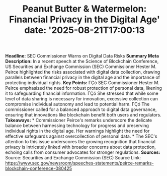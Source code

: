 ﻿---
title: "Peanut Butter & Watermelon: Financial Privacy in the Digital Age'
date: '2025-08-21T17:00:13"
category: "Markets"
summary: ""
slug: "peanut butter  watermelon financial privacy in the digital a"
source_urls:
  - "https://www.sec.gov/newsroom/speeches-statements/peirce-remarks-blockchain-conference-080425"
seo:
  title: "Peanut Butter & Watermelon: Financial Privacy in the Digital Age | Hash n Hedge'
  description: '"
  keywords: ["news", "markets", "brief"]
---
**Headline:** SEC Commissioner Warns on Digital Data Risks  **Summary Meta Description:** In a recent speech at the Science of Blockchain Conference, US Securities and Exchange Commission (SEC) Commissioner Hester M. Peirce highlighted the risks associated with digital data collection, drawing parallels between financial privacy in the digital age and the importance of protecting individual rights.  **Key Points:**  ΓÇó SEC Commissioner Hester M. Peirce emphasized the need for robust protection of personal data, likening it to safeguarding financial information. ΓÇó She stressed that while some level of data sharing is necessary for innovation, excessive collection can compromise individual autonomy and lead to potential harm. ΓÇó The commissioner called for a balanced approach to digital data governance, ensuring that innovations like blockchain benefit both users and regulators.  **Takeaways:**  * Commissioner Peirce's remarks underscore the delicate balance between harnessing technology for progress and preserving individual rights in the digital age. Her warnings highlight the need for effective safeguards against overcollection of personal data. * The SEC's attention to this issue underscores the growing recognition that financial privacy is intricately linked with broader concerns about data protection, echoing calls from consumer advocates for stronger regulations.  **Sources:**  Source: Securities and Exchange Commission (SEC) Source Link: https://www.sec.gov/newsroom/speeches-statements/peirce-remarks-blockchain-conference-080425 

